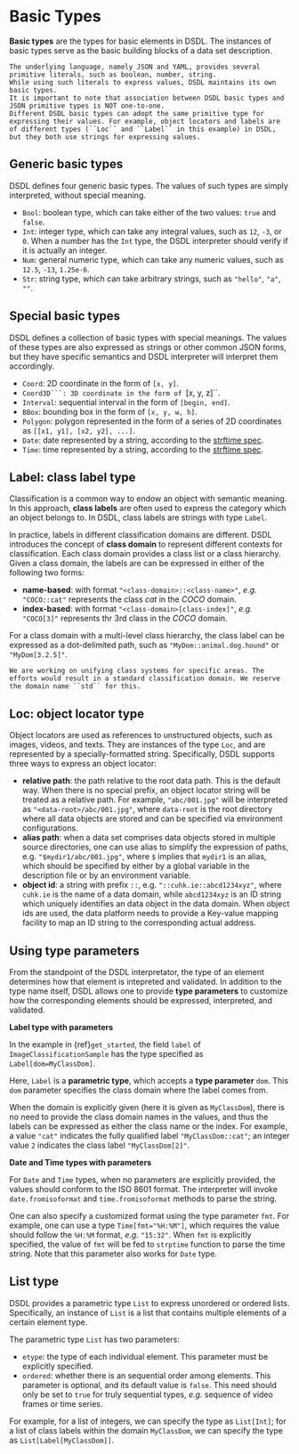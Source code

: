 # Basic Types

**Basic types** are the types for basic elements in DSDL. The instances of basic types serve as the basic building blocks of a data set description. 

```{note}
The underlying language, namely JSON and YAML, provides several primitive literals, such as boolean, number, string. 
While using such literals to express values, DSDL maintains its own basic types. 
It is important to note that association between DSDL basic types and JSON primitive types is NOT one-to-one. 
Different DSDL basic types can adopt the same primitive type for expressing their values. For example, object locators and labels are of different types (``Loc`` and ``Label`` in this example) in DSDL, but they both use strings for expressing values.
```

## Generic basic types

DSDL defines four generic basic types. The values of such types are simply interpreted, without special meaning. 

- ``Bool``: boolean type, which can take either of the two values: ``true`` and ``false``.
- ``Int``: integer type, which can take any integral values, such as ``12``, ``-3``, or ``0``. When a number has the ``Int`` type, the DSDL interpreter should verify if it is actually an integer.
- ``Num``: general numeric type, which can take any numeric values, such as ``12.5``, ``-13``, ``1.25e-6``. 
- ``Str``: string type, which can take arbitrary strings, such as ``"hello"``, ``"a"``, ``""``.


## Special basic types

DSDL defines a collection of basic types with special meanings. The values of these types are also expressed as strings or other common JSON forms, but they have specific semantics and DSDL interpreter will interpret them accordingly.

- ``Coord``: 2D coordinate in the form of ``[x, y]``.
- ``Coord3D```: 3D coordinate in the form of ``[x, y, z]``.
- ``Interval``: sequential interval in the form of ``[begin, end]``.
- ``BBox``: bounding box in the form of ``[x, y, w, h]``.
- ``Polygon``: polygon represented in the form of a series of 2D coordinates as ``[[x1, y1], [x2, y2], ...]``.
- ``Date``: date represented by a string, according to the [strftime spec](https://strftime.org/).
- ``Time``: time represented by a string, according to the [strftime spec](https://strftime.org/).

## Label: class label type

Classification is a common way to endow an object with semantic meaning. In this approach, **class labels** are often used to express the category which an object belongs to. In DSDL, class labels are strings with type ``Label``. 

In practice, labels in different classification domains are different. DSDL introduces the concept of **class domain** to represent different contexts for classification. Each class domain provides a class list or a class hierarchy. Given a class domain, the labels are can be expressed in either of the following two forms:

- **name-based**: with format ``"<class-domain>::<class-name>"``, *e.g.* ``"COCO::cat"`` represents the class *cat* in the *COCO* domain.
- **index-based**: with format ``"<class-domain>[class-index]"``, *e.g.* ``"COCO[3]"`` represents thr 3rd class in the *COCO* domain.

For a class domain with a multi-level class hierarchy, the class label can be expressed as a dot-delimited path, such as ``"MyDom::animal.dog.hound"`` or ``"MyDom[3.2.5]"``.

```{note}
We are working on unifying class systems for specific areas. The efforts would result in a standard classification domain. We reserve the domain name ``std`` for this.
```

## Loc: object locator type

Object locators are used as references to unstructured objects, such as images, videos, and texts. They are instances of the type ``Loc``, and are represented by a specially-formatted string. Specifically, DSDL supports three ways to express an object locator:

- **relative path**: the path relative to the root data path. This is the default way. When there is no special prefix, an object locator string will be treated as a relative path. For example, ``"abc/001.jpg"`` will be interpreted as ``"<data-root>/abc/001.jpg"``, where ``data-root`` is the root directory where all data objects are stored and can be specified via environment configurations.
- **alias path**: when a data set comprises data objects stored in multiple source directories, one can use alias to simplify the expression of paths, e.g. ``"$mydir1/abc/001.jpg"``, where ``$`` implies that ``mydir1`` is an alias, which should be specified by either by a global variable in the description file or by an environment variable.
- **object id**: a string with prefix ``::``, e.g. ``"::cuhk.ie::abcd1234xyz"``, where ``cuhk.ie`` is the name of a data domain, while ``abcd1234xyz`` is an ID string which uniquely identifies an data object in the data domain. When object ids are used, the data platform needs to provide a Key-value mapping facility to map an ID string to the corresponding actual address.


## Using type parameters

From the standpoint of the DSDL interpretator, the type of an element determines how that element is intepreted and validated. In addition to the type name itself, DSDL allows one to provide **type parameters** to customize how the corresponding elements should be expressed, interpreted, and validated.

**Label type with parameters**

In the example in {ref}`get_started`, the field ``label`` of ``ImageClassificationSample`` has the type specified as ``Label[dom=MyClassDom]``.

Here, ``Label`` is a **parametric type**, which accepts a **type parameter** ``dom``. This ``dom`` parameter specifies the class domain where the label comes from. 

When the domain is explicitly given (here it is given as ``MyClassDom``), there is no need to provide the class domain names in the values, and thus the labels can be expressed as either the class name or the index. For example, a value ``"cat"`` indicates the fully qualified label ``"MyClassDom::cat"``; an integer value ``2`` indicates the class label ``"MyClassDom[2]"``.

**Date and Time types with parameters**

For ``Date`` and ``Time`` types, when no parameters are explicitly provided, the values should conform to the ISO 8601 format. The interpreter will invoke ``date.fromisoformat`` and ``time.fromisoformat`` methods to parse the string.

One can also specify a customized format using the type parameter ``fmt``. For example, one can use a type ``Time[fmt="%H:%M"]``, which requires the value should follow the ``%H:%M`` format, *e.g.* ``"15:32"``. 
When ``fmt`` is explicitly specified, the value of ``fmt`` will be fed to ``strptime`` function to parse the time string. 
Note that this parameter also works for ``Date`` type.


## List type

DSDL provides a parametric type ``List`` to express unordered or ordered lists. 
Specifically, an instance of ``List`` is a list that contains multiple elements of a certain element type.

The parametric type ``List`` has two parameters:

- ``etype``: the type of each individual element. This parameter must be explicitly specified. 
- ``ordered``: whether there is an sequential order among elements. This parameter is optional, and its default value is ``false``. This need should only be set to ``true`` for truly sequential types, *e.g.* sequence of video frames or time series. 

For example, for a list of integers, we can specify the type as ``List[Int]``; for a list of class labels within the domain ``MyClassDom``, we can specify the type as ``List[Label[MyClassDom]]``.
